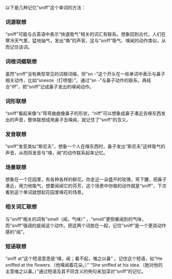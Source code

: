 以下是几种记忆“sniff”这个单词的方法：

### 词源联想
“sniff”可能与古英语中表示“快速吸气”相关的词汇有联系。想象回到古代，人们在寒冷天气里，猛地抽气，发出“嘶”的声音，这与“sniff”吸气、嗅闻的动作类似，从而记住该词。

### 词根词缀联想
虽然“sniff”没有典型常见的词根词缀，但“sn -”这个开头在一些单词中表示与鼻子相关动作，比如“sneeze（打喷嚏）”。通过“sn -”与鼻子动作的联系，再结合“iff”，把“sniff”记成鼻子发出的嗅闻动作。

### 词形联想
“sniff”看起来像“s”弯弯曲曲像鼻子的形状，“niff”可以想象成鼻子凑近去嗅东西发出的声音，整体联想成用鼻子去嗅闻，就记住了“sniff”的含义。

### 发音联想
“sniff”发音类似“斯尼夫”，想象一个人在嗅东西时，鼻子发出“斯尼夫”这样吸气的声音，从而将发音与“嗅，闻”的动作联系起来记忆。

### 场景联想
想象在一个花园里，有各种各样的鲜花。你走近一朵盛开的玫瑰，弯下腰，把鼻子凑近，用力地吸气，想要闻闻它的芬芳，这个场景中你做的动作就是“sniff”，下次看到这个单词就想起花园里嗅花的场景。

### 相关词汇联想
与“sniff”相关的词有“smell（闻，气味）” ，“smell”更侧重闻到的气味，而“sniff”强调的是闻这个动作。把这两个词放在一起，记住“sniff”是一个更具动作感的“闻”。

### 短语联想
“sniff at”这个短语意思是“嗅，闻；看不起，嗤之以鼻” 。记住这个短语，如“He sniffed at the flowers.（他嗅闻着花朵。）” “She sniffed at his idea.（她对他的主意嗤之以鼻。）”通过短语及其不同含义的例句来加深对“sniff”的记忆。 